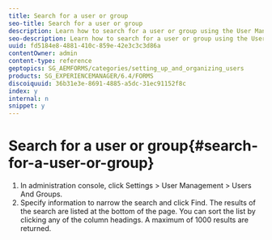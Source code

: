 ```yaml
---
title: Search for a user or group
seo-title: Search for a user or group
description: Learn how to search for a user or group using the User Management settings in the administration console.
seo-description: Learn how to search for a user or group using the User Management settings in the administration console.
uuid: fd5184e8-4881-410c-859e-42e3c3c3d86a
contentOwner: admin
content-type: reference
geptopics: SG_AEMFORMS/categories/setting_up_and_organizing_users
products: SG_EXPERIENCEMANAGER/6.4/FORMS
discoiquuid: 36b31e3e-8691-4885-a5dc-31ec91152f8c
index: y
internal: n
snippet: y
---
```


# Search for a user or group{#search-for-a-user-or-group}

1. In administration console, click Settings &gt; User Management &gt; Users And Groups.
1. Specify information to narrow the search and click Find. The results of the search are listed at the bottom of the page. You can sort the list by clicking any of the column headings. A maximum of 1000 results are returned.


